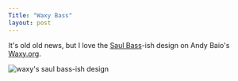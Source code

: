 ```yaml
---
Title: "Waxy Bass"
layout: post
---
```


It's old old news, but I love the [Saul Bass](http://en.wikipedia.org/wiki/Saul_Bass)-ish design on Andy Baio's [Waxy.org](http://waxy.org).

![waxy's saul bass-ish design](http://static.monkinetic.com/files//waxy-bass-20130116-092037.png)
